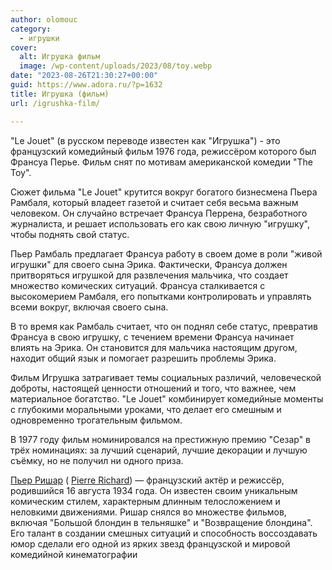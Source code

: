 ```yaml
---
author: olomouc
category:
  - игрушки
cover:
  alt: Игрушка фильм
  image: /wp-content/uploads/2023/08/toy.webp
date: "2023-08-26T21:30:27+00:00"
guid: https://www.adora.ru/?p=1632
title: Игрушка (фильм)
url: /igrushka-film/

---
```

"Le Jouet" (в русском переводе известен как "Игрушка") - это французский комедийный фильм 1976 года, режиссёром которого был Франсуа Перье. Фильм снят по мотивам американской комедии "The Toy".

Сюжет фильма "Le Jouet" крутится вокруг богатого бизнесмена Пьера Рамбаля, который владеет газетой и считает себя весьма важным человеком. Он случайно встречает Франсуа Перрена, безработного журналиста, и решает использовать его как свою личную "игрушку", чтобы поднять свой статус.

Пьер Рамбаль предлагает Франсуа работу в своем доме в роли "живой игрушки" для своего сына Эрика. Фактически, Франсуа должен притворяться игрушкой для развлечения мальчика, что создает множество комических ситуаций. Франсуа сталкивается с высокомерием Рамбаля, его попытками контролировать и управлять всеми вокруг, включая своего сына.

В то время как Рамбаль считает, что он поднял себе статус, превратив Франсуа в свою игрушку, с течением времени Франсуа начинает влиять на Эрика. Он становится для мальчика настоящим другом, находит общий язык и помогает разрешить проблемы Эрика.

Фильм Игрушка затрагивает темы социальных различий, человеческой доброты, настоящей ценности отношений и того, что важнее, чем материальное богатство. "Le Jouet" комбинирует комедийные моменты с глубокими моральными уроками, что делает его смешным и одновременно трогательным фильмом.

В 1977 году фильм номинировался на престижную премию "Сезар" в трёх номинациях: за лучший сценарий, лучшие декорации и лучшую съёмку, но не получил ни одного приза.

[Пьер Ришар](https://fr.wikipedia.org/wiki/Pierre_Richard) ( [Pierre Richard](https://en.wikipedia.org/wiki/Pierre_Richard)) — французский актёр и режиссёр, родившийся 16 августа 1934 года. Он известен своим уникальным комическим стилем, характерным длинным телосложением и неловкими движениями. Ришар снялся во множестве фильмов, включая "Большой блондин в тельняшке" и "Возвращение блондина". Его талант в создании смешных ситуаций и способность воссоздавать юмор сделали его одной из ярких звезд французской и мировой комедийной кинематографии
